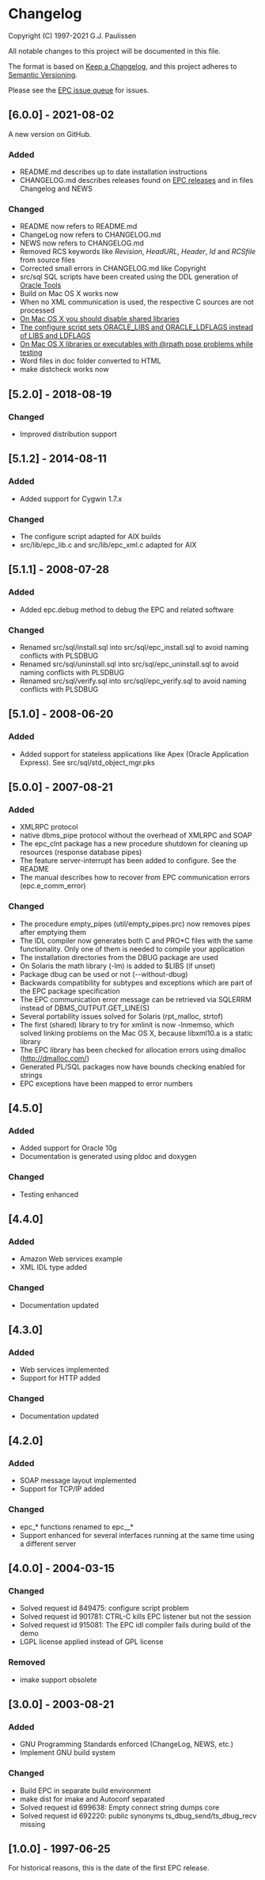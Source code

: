 # Changelog

Copyright (C) 1997-2021 G.J. Paulissen 


All notable changes to this project will be documented in this file.

The format is based on [Keep a Changelog](https://keepachangelog.com/en/1.0.0/),
and this project adheres to [Semantic Versioning](https://semver.org/spec/v2.0.0.html).

Please see the [EPC issue queue](https://github.com/TransferWare/epc/issues) for issues.

## [6.0.0] - 2021-08-02

A new version on GitHub.

### Added

- README.md describes up to date installation instructions
- CHANGELOG.md describes releases found on [EPC releases](https://sourceforge.net/projects/transferware/files/epc/) and in files Changelog and NEWS

### Changed

- README now refers to README.md
- ChangeLog now refers to CHANGELOG.md
- NEWS now refers to CHANGELOG.md
- Removed RCS keywords like $Revision$, $HeadURL$, $Header$, $Id$ and $RCSfile$ from source files
- Corrected small errors in CHANGELOG.md like Copyright
- src/sql SQL scripts have been created using the DDL generation of [Oracle Tools](https://github.com/paulissoft/oracle-tools)
- Build on Mac OS X works now
- When no XML communication is used, the respective C sources are not processed
- [On Mac OS X you should disable shared libraries](https://github.com/TransferWare/epc/issues/2)
- [The configure script sets ORACLE_LIBS and ORACLE_LDFLAGS instead of LIBS and LDFLAGS](https://github.com/TransferWare/epc/issues/4)
- [On Mac OS X libraries or executables with @rpath pose problems while testing](https://github.com/TransferWare/epc/issues/3)
- Word files in doc folder converted to HTML
- make distcheck works now

## [5.2.0] -  2018-08-19

### Changed

- Improved distribution support

## [5.1.2] - 2014-08-11

### Added

- Added support for Cygwin 1.7.x

### Changed

- The configure script adapted for AIX builds
- src/lib/epc_lib.c and src/lib/epc_xml.c adapted for AIX

## [5.1.1] -  2008-07-28

### Added

- Added epc.debug method to debug the EPC and related software

### Changed

- Renamed src/sql/install.sql into src/sql/epc_install.sql to avoid naming conflicts with PLSDBUG
- Renamed src/sql/uninstall.sql into src/sql/epc_uninstall.sql to avoid naming conflicts with PLSDBUG
- Renamed src/sql/verify.sql into src/sql/epc_verify.sql to avoid naming conflicts with PLSDBUG

## [5.1.0] -  2008-06-20

### Added

- Added support for stateless applications like Apex (Oracle Application Express). See src/sql/std_object_mgr.pks

## [5.0.0] - 2007-08-21

### Added

- XMLRPC protocol
- native dbms_pipe protocol without the overhead of XMLRPC and SOAP
- The epc_clnt package has a new procedure shutdown for cleaning up resources (response database pipes)
- The feature server-interrupt has been added to configure. See the README
- The manual describes how to recover from EPC communication errors (epc.e_comm_error)

### Changed

- The procedure empty_pipes (util/empty_pipes.prc) now removes pipes after emptying them
- The IDL compiler now generates both C and PRO*C files with the same functionality. Only one of them is needed to compile your application
- The installation directories from the DBUG package are used
- On Solaris the math library (-lm) is added to $LIBS (if unset)
- Package dbug can be used or not (--without-dbug)
- Backwards compatibility for subtypes and exceptions which are part of the EPC package specification
- The EPC communication error message can be retrieved via SQLERRM instead of DBMS_OUTPUT.GET_LINE(S)
- Several portability issues solved for Solaris (rpt_malloc, strtof)
- The first (shared) library to try for xmlinit is now -lnmemso, which solved linking problems on the Mac OS X, because libxml10.a is a static library
- The EPC library has been checked for allocation errors using dmalloc (http://dmalloc.com/)
- Generated PL/SQL packages now have bounds checking enabled for strings
- EPC exceptions have been mapped to error numbers

## [4.5.0]

### Added

- Added support for Oracle 10g
- Documentation is generated using pldoc and doxygen

### Changed

- Testing enhanced

## [4.4.0]

### Added

- Amazon Web services example
- XML IDL type added

### Changed

- Documentation updated

## [4.3.0]

### Added

- Web services implemented
- Support for HTTP added

### Changed

- Documentation updated

## [4.2.0]

### Added 

- SOAP message layout implemented
- Support for TCP/IP added

### Changed

- epc_* functions renamed to epc__*
- Support enhanced for several interfaces running at the same time using a different server

## [4.0.0] -  2004-03-15

### Changed

- Solved request id 849475: configure script problem
- Solved request id 901781: CTRL-C kills EPC listener but not the session
- Solved request id 915081: The EPC idl compiler fails during build of the demo
- LGPL license applied instead of GPL license

### Removed

- imake support obsolete

## [3.0.0] - 2003-08-21

### Added

- GNU Programming Standards enforced (ChangeLog, NEWS, etc.)
- Implement GNU build system

### Changed

- Build EPC in separate build environment
- make dist for imake and Autoconf separated
- Solved request id 699638: Empty connect string dumps core
- Solved request id 692220: public synonyms ts_dbug_send/ts_dbug_recv missing

## [1.0.0] - 1997-06-25

For historical reasons, this is the date of the first EPC release.

